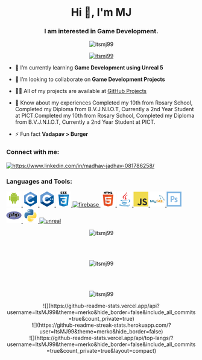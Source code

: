 <h1 align="center">Hi 👋, I'm MJ</h1>
<h3 align="center">I am interested in Game Development.</h3>

<p align="center"> <img src="https://komarev.com/ghpvc/?username=itsmj99&label=Profile%20views&color=0e75b6&style=flat" alt="itsmj99" /> </p>

<p align="center"> <a href="https://github.com/ryo-ma/github-profile-trophy"><img src="https://github-profile-trophy.vercel.app/?username=itsmj99" alt="itsmj99" /></a> </p>

- 🌱 I’m currently learning **Game Development using Unreal 5**

- 👯 I’m looking to collaborate on **Game Development Projects**

- 👨‍💻 All of my projects are available at <a href="https://github.com/ItsMJ99?tab=projects">GitHub Projects</a>

- 📄 Know about my experiences Completed my 10th from Rosary School, Completed my Diploma from B.V.J.N.I.O.T, Currently a 2nd Year Student at PICT.Completed my 10th from Rosary School, Completed my Diploma from B.V.J.N.I.O.T, Currently a 2nd Year Student at PICT.

- ⚡ Fun fact **Vadapav > Burger**

<h3 align="left">Connect with me:</h3>
<p align="left">
<a href="https://www.linkedin.com/in/madhav-jadhav-081786258/" target="blank"><img align="center" src="https://raw.githubusercontent.com/rahuldkjain/github-profile-readme-generator/master/src/images/icons/Social/linked-in-alt.svg" alt="https://www.linkedin.com/in/madhav-jadhav-081786258/" height="30" width="40" /></a>
</p>

<h3 align="left">Languages and Tools:</h3>
<p align="left"> <a href="https://developer.android.com" target="_blank" rel="noreferrer"> <img src="https://raw.githubusercontent.com/devicons/devicon/master/icons/android/android-original-wordmark.svg" alt="android" width="40" height="40"/> </a> <a href="https://www.cprogramming.com/" target="_blank" rel="noreferrer"> <img src="https://raw.githubusercontent.com/devicons/devicon/master/icons/c/c-original.svg" alt="c" width="40" height="40"/> </a> <a href="https://www.w3schools.com/cpp/" target="_blank" rel="noreferrer"> <img src="https://raw.githubusercontent.com/devicons/devicon/master/icons/cplusplus/cplusplus-original.svg" alt="cplusplus" width="40" height="40"/> </a> <a href="https://www.w3schools.com/css/" target="_blank" rel="noreferrer"> <img src="https://raw.githubusercontent.com/devicons/devicon/master/icons/css3/css3-original-wordmark.svg" alt="css3" width="40" height="40"/> </a> <a href="https://firebase.google.com/" target="_blank" rel="noreferrer"> <img src="https://www.vectorlogo.zone/logos/firebase/firebase-icon.svg" alt="firebase" width="40" height="40"/> </a> <a href="https://www.w3.org/html/" target="_blank" rel="noreferrer"> <img src="https://raw.githubusercontent.com/devicons/devicon/master/icons/html5/html5-original-wordmark.svg" alt="html5" width="40" height="40"/> </a> <a href="https://www.java.com" target="_blank" rel="noreferrer"> <img src="https://raw.githubusercontent.com/devicons/devicon/master/icons/java/java-original.svg" alt="java" width="40" height="40"/> </a> <a href="https://developer.mozilla.org/en-US/docs/Web/JavaScript" target="_blank" rel="noreferrer"> <img src="https://raw.githubusercontent.com/devicons/devicon/master/icons/javascript/javascript-original.svg" alt="javascript" width="40" height="40"/> </a> <a href="https://www.mysql.com/" target="_blank" rel="noreferrer"> <img src="https://raw.githubusercontent.com/devicons/devicon/master/icons/mysql/mysql-original-wordmark.svg" alt="mysql" width="40" height="40"/> </a> <a href="https://www.photoshop.com/en" target="_blank" rel="noreferrer"> <img src="https://raw.githubusercontent.com/devicons/devicon/master/icons/photoshop/photoshop-line.svg" alt="photoshop" width="40" height="40"/> </a> <a href="https://www.php.net" target="_blank" rel="noreferrer"> <img src="https://raw.githubusercontent.com/devicons/devicon/master/icons/php/php-original.svg" alt="php" width="40" height="40"/> </a> <a href="https://www.python.org" target="_blank" rel="noreferrer"> <img src="https://raw.githubusercontent.com/devicons/devicon/master/icons/python/python-original.svg" alt="python" width="40" height="40"/> </a> <a href="https://www.unrealengine.com/en-US" target="_blank" rel="noreferrer"> <img src="https://www.nicepng.com/png/full/343-3436652_ue-logo-unreal-engine-icon.png" href="" alt="unreal" width="40" height="40"/> </a> </p>

<div align="center">
<p><img align="center" src="" alt="itsmj99" /></p><br><br>

<p><img align="center" src="https://github-readme-stats.vercel.app/api?username=ItsMJ99&theme=merko&hide_border=false&include_all_commits=true&count_private=true" alt="itsmj99" /></p><br><br>

<p><img align="center" src="https://github-readme-streak-stats.herokuapp.com/?user=itsmj99&" alt="itsmj99"></p>
</div>
<center>
![](https://github-readme-stats.vercel.app/api?username=ItsMJ99&theme=merko&hide_border=false&include_all_commits=true&count_private=true)<br/>
![](https://github-readme-streak-stats.herokuapp.com/?user=ItsMJ99&theme=merko&hide_border=false)<br/>
![](https://github-readme-stats.vercel.app/api/top-langs/?username=ItsMJ99&theme=merko&hide_border=false&include_all_commits=true&count_private=true&layout=compact)
 </center> 
